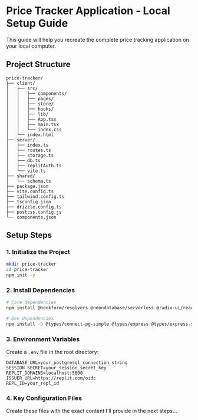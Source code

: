 # Price Tracker Application - Local Setup Guide

This guide will help you recreate the complete price tracking application on your local computer.

## Project Structure
```
price-tracker/
├── client/
│   ├── src/
│   │   ├── components/
│   │   ├── pages/
│   │   ├── store/
│   │   ├── hooks/
│   │   ├── lib/
│   │   ├── App.tsx
│   │   ├── main.tsx
│   │   └── index.css
│   └── index.html
├── server/
│   ├── index.ts
│   ├── routes.ts
│   ├── storage.ts
│   ├── db.ts
│   ├── replitAuth.ts
│   └── vite.ts
├── shared/
│   └── schema.ts
├── package.json
├── vite.config.ts
├── tailwind.config.ts
├── tsconfig.json
├── drizzle.config.ts
├── postcss.config.js
└── components.json
```

## Setup Steps

### 1. Initialize the Project
```bash
mkdir price-tracker
cd price-tracker
npm init -y
```

### 2. Install Dependencies
```bash
# Core dependencies
npm install @hookform/resolvers @neondatabase/serverless @radix-ui/react-accordion @radix-ui/react-alert-dialog @radix-ui/react-aspect-ratio @radix-ui/react-avatar @radix-ui/react-checkbox @radix-ui/react-collapsible @radix-ui/react-context-menu @radix-ui/react-dialog @radix-ui/react-dropdown-menu @radix-ui/react-hover-card @radix-ui/react-label @radix-ui/react-menubar @radix-ui/react-navigation-menu @radix-ui/react-popover @radix-ui/react-progress @radix-ui/react-radio-group @radix-ui/react-scroll-area @radix-ui/react-select @radix-ui/react-separator @radix-ui/react-slider @radix-ui/react-slot @radix-ui/react-switch @radix-ui/react-tabs @radix-ui/react-toast @radix-ui/react-toggle @radix-ui/react-toggle-group @radix-ui/react-tooltip @reduxjs/toolkit @tanstack/react-query chart.js class-variance-authority clsx cmdk connect-pg-simple date-fns drizzle-orm drizzle-zod embla-carousel-react express express-session framer-motion input-otp lucide-react memoizee memorystore nanoid next-themes openid-client passport passport-local react react-day-picker react-dom react-hook-form react-icons react-redux react-resizable-panels recharts tailwind-merge tailwindcss-animate tw-animate-css vaul wouter ws zod zod-validation-error

# Dev dependencies
npm install -D @types/connect-pg-simple @types/express @types/express-session @types/node @types/passport @types/passport-local @types/react @types/react-dom @types/ws @vitejs/plugin-react autoprefixer drizzle-kit esbuild postcss tailwindcss tsx typescript vite @tailwindcss/typography @tailwindcss/vite
```

### 3. Environment Variables
Create a `.env` file in the root directory:
```env
DATABASE_URL=your_postgresql_connection_string
SESSION_SECRET=your_session_secret_key
REPLIT_DOMAINS=localhost:5000
ISSUER_URL=https://replit.com/oidc
REPL_ID=your_repl_id
```

### 4. Key Configuration Files

Create these files with the exact content I'll provide in the next steps...